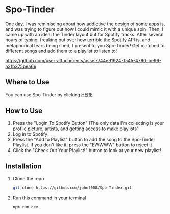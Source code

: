 # Spo-Tinder

One day, I was reminiscing about how addictive the design of some apps is, and was trying to figure out how I could mimic it with a unique spin. Then, I came up with an idea: the Tinder layout but for Spotify tracks. After several hours of typing, freaking out over how terrible the Spotify API is, and metaphorical tears being shed, I present to you Spo-Tinder! Get matched to different songs and add them to a playlist to listen to!

<p align="center">
   

https://github.com/user-attachments/assets/44e91924-1545-4790-be96-a3fb375bea66


</p>




## Where to Use

You can use Spo-Tinder by clicking <a href="https://johnf008.github.io/Spo-Tinder/" target="_blank">HERE</a>

## How to Use
1. Press the "Login To Spotify Button" (The only data I'm collecting is your profile picture, artists, and getting access to make playlists"
2. Log in to Spotify
3. Press the "Add to Playlist" button to add the song to the Spo-Tinder Playlist. If you don't like it, press the "EWWWW" button to reject it
4. Click the "Check Out Your Playlist!" button to look at your new playlist!

## Installation
1. Clone the repo
   ```sh
   git clone https://github.com/johnf008/Spo-Tinder.git
   ```
2. Run this command in your terminal
   ```sh
   npm run dev
   ```
